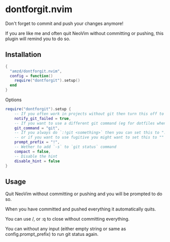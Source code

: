 # dontforgit.nvim

Don't forget to commit and push your changes anymore!

If you are like me and often quit NeoVim without committing or pushing, this plugin will remind you to do so.

## Installation


```lua
{
  "amzd/dontforgit.nvim",
  config = function()
    require("dontforgit").setup()
  end
}
```
Options

```lua
require("dontforgit").setup {
    -- If you often work in projects without git then turn this off to stop this plugin pestering you
    notify_git_failed = true,
    -- If you want to use a different git command (eg for dotfiles when in home directory) you can do so here
    git_command = "git",
    -- If you always do `:!git <something>` then you can set this to "!git " to save typing
    -- or if you want to use fugitive you might want to set this to ""
    prompt_prefix = "!",
    -- Wether to add `-s` to `git status` command
    compact = false,
    -- Disable the hint
    disable_hint = false
}
```

## Usage

Quit NeoVim without committing or pushing and you will be prompted to do so.

When you have committed and pushed everything it automatically quits.

You can use <Esc>/<C-c>, or :q to close without committing everything.

You can <Enter> without any input (either empty string or same as config.prompt_prefix) to run git status again.
